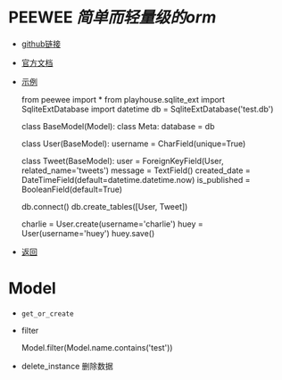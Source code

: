 # PEEWEE *简单而轻量级的orm*
* [github链接](https://github.com/coleifer/peewee)
* [官方文档](http://docs.peewee-orm.com/en/latest/peewee/quickstart.html#quickstart)
* [示例](https://github.com/coleifer/peewee#examples)


    from peewee import *
    from playhouse.sqlite_ext import SqliteExtDatabase
    import datetime
    db = SqliteExtDatabase('test.db')


    class BaseModel(Model):
        class Meta:
            database = db


    class User(BaseModel):
        username = CharField(unique=True)


    class Tweet(BaseModel):
        user = ForeignKeyField(User, related_name='tweets')
        message = TextField()
        created_date = DateTimeField(default=datetime.datetime.now)
        is_published = BooleanField(default=True)

    db.connect()
    db.create_tables([User, Tweet])

    charlie = User.create(username='charlie')
    huey = User(username='huey')
    huey.save()

* [返回](./README.md)

# Model
* `get_or_create`
* filter

    Model.filter(Model.name.contains('test'))

* delete_instance
删除数据
